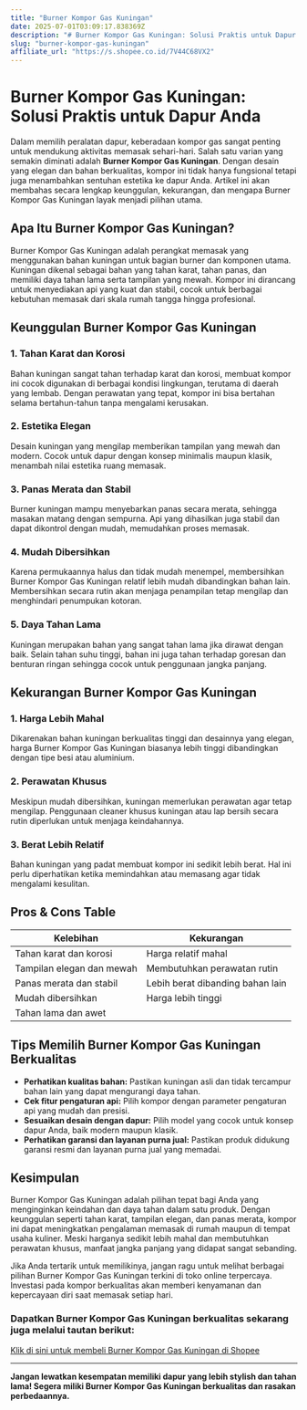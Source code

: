 ```yaml
---
title: "Burner Kompor Gas Kuningan"
date: 2025-07-01T03:09:17.838369Z
description: "# Burner Kompor Gas Kuningan: Solusi Praktis untuk Dapur Anda..."
slug: "burner-kompor-gas-kuningan"
affiliate_url: "https://s.shopee.co.id/7V44C68VX2"
---
```

# Burner Kompor Gas Kuningan: Solusi Praktis untuk Dapur Anda

Dalam memilih peralatan dapur, keberadaan kompor gas sangat penting untuk mendukung aktivitas memasak sehari-hari. Salah satu varian yang semakin diminati adalah **Burner Kompor Gas Kuningan**. Dengan desain yang elegan dan bahan berkualitas, kompor ini tidak hanya fungsional tetapi juga menambahkan sentuhan estetika ke dapur Anda. Artikel ini akan membahas secara lengkap keunggulan, kekurangan, dan mengapa Burner Kompor Gas Kuningan layak menjadi pilihan utama.

## Apa Itu Burner Kompor Gas Kuningan?

Burner Kompor Gas Kuningan adalah perangkat memasak yang menggunakan bahan kuningan untuk bagian burner dan komponen utama. Kuningan dikenal sebagai bahan yang tahan karat, tahan panas, dan memiliki daya tahan lama serta tampilan yang mewah. Kompor ini dirancang untuk menyediakan api yang kuat dan stabil, cocok untuk berbagai kebutuhan memasak dari skala rumah tangga hingga profesional.

## Keunggulan Burner Kompor Gas Kuningan

### 1. Tahan Karat dan Korosi
    
Bahan kuningan sangat tahan terhadap karat dan korosi, membuat kompor ini cocok digunakan di berbagai kondisi lingkungan, terutama di daerah yang lembab. Dengan perawatan yang tepat, kompor ini bisa bertahan selama bertahun-tahun tanpa mengalami kerusakan.

### 2. Estetika Elegan
    
Desain kuningan yang mengilap memberikan tampilan yang mewah dan modern. Cocok untuk dapur dengan konsep minimalis maupun klasik, menambah nilai estetika ruang memasak.

### 3. Panas Merata dan Stabil
    
Burner kuningan mampu menyebarkan panas secara merata, sehingga masakan matang dengan sempurna. Api yang dihasilkan juga stabil dan dapat dikontrol dengan mudah, memudahkan proses memasak.

### 4. Mudah Dibersihkan
    
Karena permukaannya halus dan tidak mudah menempel, membersihkan Burner Kompor Gas Kuningan relatif lebih mudah dibandingkan bahan lain. Membersihkan secara rutin akan menjaga penampilan tetap mengilap dan menghindari penumpukan kotoran.

### 5. Daya Tahan Lama
    
Kuningan merupakan bahan yang sangat tahan lama jika dirawat dengan baik. Selain tahan suhu tinggi, bahan ini juga tahan terhadap goresan dan benturan ringan sehingga cocok untuk penggunaan jangka panjang.

## Kekurangan Burner Kompor Gas Kuningan

### 1. Harga Lebih Mahal
    
Dikarenakan bahan kuningan berkualitas tinggi dan desainnya yang elegan, harga Burner Kompor Gas Kuningan biasanya lebih tinggi dibandingkan dengan tipe besi atau aluminium.

### 2. Perawatan Khusus
    
Meskipun mudah dibersihkan, kuningan memerlukan perawatan agar tetap mengilap. Penggunaan cleaner khusus kuningan atau lap bersih secara rutin diperlukan untuk menjaga keindahannya.

### 3. Berat Lebih Relatif
    
Bahan kuningan yang padat membuat kompor ini sedikit lebih berat. Hal ini perlu diperhatikan ketika memindahkan atau memasang agar tidak mengalami kesulitan.

## Pros & Cons Table

| Kelebihan                               | Kekurangan                            |
|------------------------------------------|----------------------------------------|
| Tahan karat dan korosi                 | Harga relatif mahal                  |
| Tampilan elegan dan mewah              | Membutuhkan perawatan rutin         |
| Panas merata dan stabil                | Lebih berat dibanding bahan lain   |
| Mudah dibersihkan                     | Harga lebih tinggi                  |
| Tahan lama dan awet                     |                                        |

## Tips Memilih Burner Kompor Gas Kuningan Berkualitas

- **Perhatikan kualitas bahan:** Pastikan kuningan asli dan tidak tercampur bahan lain yang dapat mengurangi daya tahan.
- **Cek fitur pengaturan api:** Pilih kompor dengan parameter pengaturan api yang mudah dan presisi.
- **Sesuaikan desain dengan dapur:** Pilih model yang cocok untuk konsep dapur Anda, baik modern maupun klasik.
- **Perhatikan garansi dan layanan purna jual:** Pastikan produk didukung garansi resmi dan layanan purna jual yang memadai.

## Kesimpulan

Burner Kompor Gas Kuningan adalah pilihan tepat bagi Anda yang menginginkan keindahan dan daya tahan dalam satu produk. Dengan keunggulan seperti tahan karat, tampilan elegan, dan panas merata, kompor ini dapat meningkatkan pengalaman memasak di rumah maupun di tempat usaha kuliner. Meski harganya sedikit lebih mahal dan membutuhkan perawatan khusus, manfaat jangka panjang yang didapat sangat sebanding.

Jika Anda tertarik untuk memilikinya, jangan ragu untuk melihat berbagai pilihan Burner Kompor Gas Kuningan terkini di toko online terpercaya. Investasi pada kompor berkualitas akan memberi kenyamanan dan kepercayaan diri saat memasak setiap hari.

### Dapatkan Burner Kompor Gas Kuningan berkualitas sekarang juga melalui tautan berikut:
[Klik di sini untuk membeli Burner Kompor Gas Kuningan di Shopee](https://s.shopee.co.id/7V44C68VX2)

---

**Jangan lewatkan kesempatan memiliki dapur yang lebih stylish dan tahan lama! Segera miliki Burner Kompor Gas Kuningan berkualitas dan rasakan perbedaannya.**